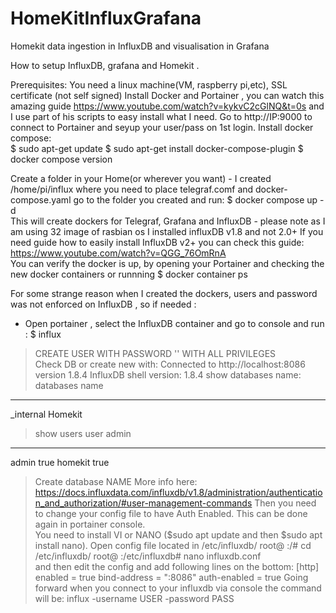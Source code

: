 # HomeKitInfluxGrafana
Homekit data ingestion in InfluxDB and visualisation in Grafana

How to setup InfluxDB, grafana and Homekit .

Prerequisites: 
You need a linux machine(VM, raspberry pi,etc), SSL certificate (not self signed)
Install Docker and Portainer ,  you can watch this amazing guide https://www.youtube.com/watch?v=kykvC2cGlNQ&t=0s  and I use part of his scripts to easy install what I need. 
Go to http://IP:9000 to connect to Portainer and seyup your user/pass on 1st login. 
Install docker compose:  
$ sudo apt-get update
$ sudo apt-get install docker-compose-plugin 
$ docker compose version

Create a folder in your Home(or wherever you want) - I created /home/pi/influx where you need to place telegraf.comf and docker-compose.yaml 
go to the folder you created and run:
$ docker compose up -d  
This will create dockers for  Telegraf, Grafana and InfluxDB - please note as I am using 32 image of rasbian os I installed influxDB v1.8 and not 2.0+
If you need guide how to easily install InfluxDB v2+ you can check this guide: https://www.youtube.com/watch?v=QGG_76OmRnA   
You can verify the docker is up, by opening your Portainer and checking the new docker containers or runnning $ docker container ps 

For some strange reason when I created the dockers, users and password was not enforced on InfluxDB  , so if needed :
* Open portainer , select the InfluxDB container and go to console and run : $ influx 

> CREATE USER <username> WITH PASSWORD '<password>' WITH ALL PRIVILEGES  
Check DB or create new with:
Connected to http://localhost:8086 version 1.8.4
InfluxDB shell version: 1.8.4
> show databases
name: databases
name
----
_internal
Homekit
> show users
user    admin
----    -----
admin   true
homekit true
> Create database NAME 
More info here: https://docs.influxdata.com/influxdb/v1.8/administration/authentication_and_authorization/#user-management-commands 
Then you need to change your config file to have Auth Enabled. This can be done again in portainer console.  
You need to install VI or NANO ($sudo apt update and then $sudo apt install nano).
Open config file located in /etc/influxdb/
root@ :/# cd /etc/influxdb/
root@ :/etc/influxdb# nano influxdb.conf   
and then edit the config and add following lines on the bottom:
[http]
  enabled = true
  bind-address = ":8086"
  auth-enabled = true
Going forward when you connect to your influxdb via console the command will be: influx -username USER -password PASS